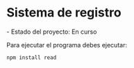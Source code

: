<h1> Sistema de registro </h1>
- Estado del proyecto: En curso

Para ejecutar el programa debes ejecutar:

```npm install read```

